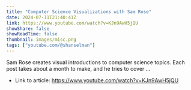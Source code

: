 ```yaml
---
title: "Computer Science Visualizations with Sam Rose"
date: 2024-07-11T21:40:41Z
link: https://www.youtube.com/watch?v=KJn9AwH5jQU
showShare: false
showReadTime: false
thumbnail: images/misc.png
tags: ["youtube.com/@shanselman"]
---
```

Sam Rose creates visual introductions to computer science topics. Each post takes about a month to make, and he tries to cover ...

- Link to article: https://www.youtube.com/watch?v=KJn9AwH5jQU